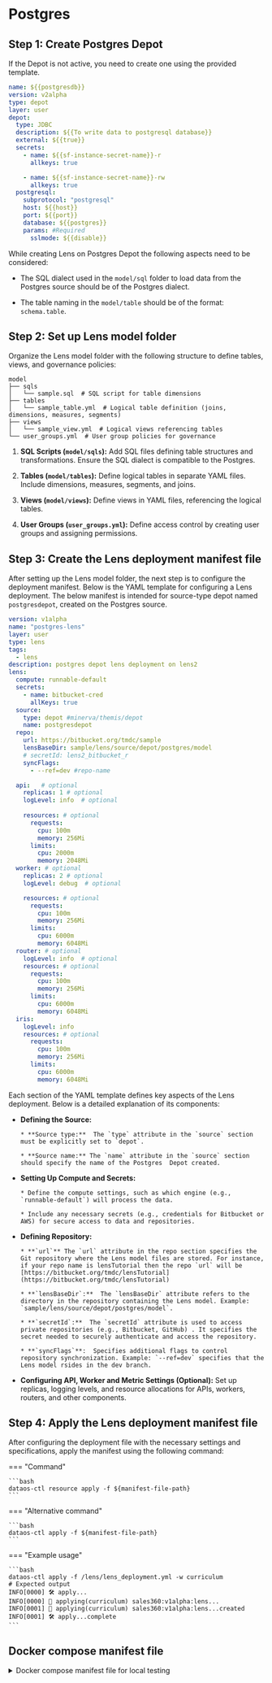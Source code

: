 # Postgres

## Step 1: Create Postgres Depot

If the Depot is not active, you need to create one using the provided template.

```yaml
name: ${{postgresdb}}
version: v2alpha
type: depot
layer: user
depot:
  type: JDBC                  
  description: ${{To write data to postgresql database}}
  external: ${{true}}
  secrets:
    - name: ${{sf-instance-secret-name}}-r
      allkeys: true

    - name: ${{sf-instance-secret-name}}-rw
      allkeys: true
  postgresql:                        
    subprotocol: "postgresql"
    host: ${{host}}
    port: ${{port}}
    database: ${{postgres}}
    params: #Required 
      sslmode: ${{disable}}
```

While creating Lens on Postgres Depot the following aspects need to be considered:

* The SQL dialect used in the `model/sql` folder to load data from the Postgres source should be of the Postgres dialect.

* The table naming in the `model/table`  should be of the format: `schema.table`.

## Step 2: Set up Lens model folder

Organize the Lens model folder with the following structure to define tables, views, and governance policies:

```
model
├── sqls
│   └── sample.sql  # SQL script for table dimensions
├── tables
│   └── sample_table.yml  # Logical table definition (joins, dimensions, measures, segments)
├── views
│   └── sample_view.yml  # Logical views referencing tables
└── user_groups.yml  # User group policies for governance
```

1. **SQL Scripts (`model/sqls`):** Add SQL files defining table structures and transformations. Ensure the SQL dialect is compatible to the Postgres.

2. **Tables (`model/tables`):** Define logical tables in separate YAML files. Include dimensions, measures, segments, and joins.

3. **Views (`model/views`):** Define views in YAML files, referencing the logical tables.

4. **User Groups (`user_groups.yml`):** Define access control by creating user groups and assigning permissions.

## Step 3: Create the Lens deployment manifest file

After setting up the Lens model folder, the next step is to configure the deployment manifest. Below is the YAML template for configuring a Lens deployment. The below manifest is intended for source-type depot named `postgresdepot`, created on the Postgres source.

```yaml
version: v1alpha
name: "postgres-lens"
layer: user
type: lens
tags:
  - lens
description: postgres depot lens deployment on lens2
lens:
  compute: runnable-default
  secrets:
    - name: bitbucket-cred
      allKeys: true
  source:
    type: depot #minerva/themis/depot
    name: postgresdepot
  repo:
    url: https://bitbucket.org/tmdc/sample
    lensBaseDir: sample/lens/source/depot/postgres/model 
    # secretId: lens2_bitbucket_r
    syncFlags:
      - --ref=dev #repo-name

  api:   # optional
    replicas: 1 # optional
    logLevel: info  # optional
      
    resources: # optional
      requests:
        cpu: 100m
        memory: 256Mi
      limits:
        cpu: 2000m
        memory: 2048Mi
  worker: # optional
    replicas: 2 # optional
    logLevel: debug  # optional

    resources: # optional
      requests:
        cpu: 100m
        memory: 256Mi
      limits:
        cpu: 6000m
        memory: 6048Mi
  router: # optional
    logLevel: info  # optional
    resources: # optional
      requests:
        cpu: 100m
        memory: 256Mi
      limits:
        cpu: 6000m
        memory: 6048Mi
  iris:
    logLevel: info  
    resources: # optional
      requests:
        cpu: 100m
        memory: 256Mi
      limits:
        cpu: 6000m
        memory: 6048Mi
```

Each section of the YAML template defines key aspects of the Lens deployment. Below is a detailed explanation of its components:

* **Defining the Source:**

      * **Source type:**  The `type` attribute in the `source` section must be explicitly set to `depot`.

      * **Source name:** The `name` attribute in the `source` section should specify the name of the Postgres  Depot created.

* **Setting Up Compute and Secrets:**

      * Define the compute settings, such as which engine (e.g., `runnable-default`) will process the data.

      * Include any necessary secrets (e.g., credentials for Bitbucket or AWS) for secure access to data and repositories.

* **Defining Repository:**

      * **`url`** The `url` attribute in the repo section specifies the Git repository where the Lens model files are stored. For instance, if your repo name is lensTutorial then the repo `url` will be  [https://bitbucket.org/tmdc/lensTutorial](https://bitbucket.org/tmdc/lensTutorial)

      * **`lensBaseDir`:**  The `lensBaseDir` attribute refers to the directory in the repository containing the Lens model. Example: `sample/lens/source/depot/postgres/model`.

      * **`secretId`:**  The `secretId` attribute is used to access private repositories (e.g., Bitbucket, GitHub) . It specifies the secret needed to securely authenticate and access the repository.

      * **`syncFlags`**:  Specifies additional flags to control repository synchronization. Example: `--ref=dev` specifies that the Lens model rsides in the dev branch.

* **Configuring API, Worker and Metric Settings (Optional):** Set up replicas, logging levels, and resource allocations for APIs, workers, routers, and other components.


## Step 4: Apply the Lens deployment manifest file

After configuring the deployment file with the necessary settings and specifications, apply the manifest using the following command:

=== "Command"

    ```bash 
    dataos-ctl resource apply -f ${manifest-file-path}
    ```
=== "Alternative command"

    ```bash 
    dataos-ctl apply -f ${manifest-file-path}
    ```
=== "Example usage"

    ```bash 
    dataos-ctl apply -f /lens/lens_deployment.yml -w curriculum
    # Expected output
    INFO[0000] 🛠 apply...                                   
    INFO[0000] 🔧 applying(curriculum) sales360:v1alpha:lens... 
    INFO[0001] 🔧 applying(curriculum) sales360:v1alpha:lens...created 
    INFO[0001] 🛠 apply...complete
    ```



## Docker compose manifest file

<details>

  <summary>Docker compose manifest file for local testing</summary>

```yaml hl_lines="14-16"
version: "2.2"

x-lens2-environment: &lens2-environment
  # DataOS
  DATAOS_FQDN: liberal-monkey.dataos.app
  # Overview
  LENS2_NAME: sales360
  LENS2_DESCRIPTION: "Ecommerce use case on Adventureworks sales data"
  LENS2_TAGS: "lens2, ecom, sales and customer insights"
  LENS2_AUTHORS: "iamgroot, iamloki"
  LENS2_SCHEDULED_REFRESH_TIMEZONES: "UTC,America/Vancouver,America/Toronto"
  # Data Source
  LENS2_SOURCE_TYPE: depot
  LENS2_SOURCE_NAME: postgreslens2
  DATAOS_RUN_AS_APIKEY: bGVuc3NzLmUzMDA1ZjMzLTZiZjAtNDY4My05ZjhhLWNhODliZTFhZWJhMQ==
  LENS2_DB_SSL : "true"
  # Log
  LENS2_LOG_LEVEL: error
  CACHE_LOG_LEVEL: "trace"
  # Operation
  LENS2_DEV_MODE: true
  LENS2_DEV_MODE_PLAYGROUND: false
  LENS2_REFRESH_WORKER: true
  LENS2_SCHEMA_PATH: model
  LENS2_PG_SQL_PORT: 5432
  CACHE_DATA_DIR: "/var/work/.store"
  NODE_ENV: production
  LENS2_ALLOW_UNGROUPED_WITHOUT_PRIMARY_KEY: "true"
services:
  api:
    restart: always
    image: rubiklabs/lens2:0.35.41-05
    ports:
      - 4000:4000
      - 25432:5432
      - 13306:13306
    environment:
      <<: *lens2-environment   
    volumes:
      - ./model:/etc/dataos/work/model
```

</details>


<!-- Follow these steps to create the `docker-compose.yml`:

- Step 1: Create a `docker-compose.yml` manifest file.
- Step 2: Copy the template from above and paste it in a code.
- Step 3: Fill the values for the atttributes/fields declared in the manifest file as per the Postgres source.



**Required Postgres Depot Source Attributes**

```yaml
LENS2_SOURCE_TYPE: depot
LENS2_SOURCE_NAME: postgreslens2
DATAOS_RUN_AS_APIKEY: bGVuc3NzLmUzMDA1ZjMzLTZiZjAtNDY4My05ZjhhLWNhODliZTFhZWJhMQ==
LENS2_DB_SSL : "true"
```
 -->
